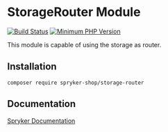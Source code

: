 # StorageRouter Module
[![Build Status](https://travis-ci.org/spryker-shop/storage-router.svg)](https://travis-ci.org/spryker-shop/storage-router)
[![Minimum PHP Version](https://img.shields.io/badge/php-%3E%3D%207.2-8892BF.svg)](https://php.net/)

This module is capable of using the storage as router.

## Installation

```
composer require spryker-shop/storage-router
```

## Documentation

[Spryker Documentation](https://academy.spryker.com/developing_with_spryker/module_guide/modules.html)
